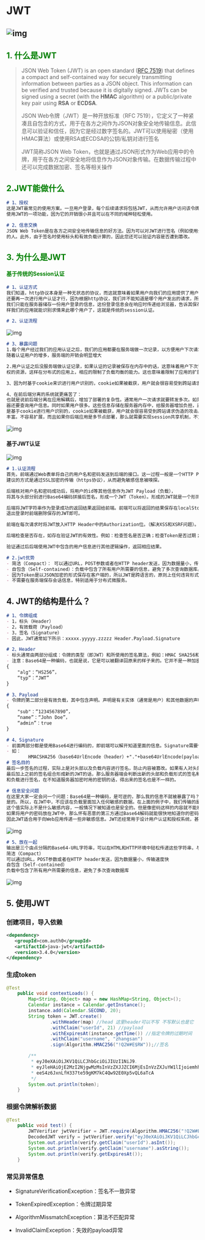 # JWT
## ![img](https://cdn.nlark.com/yuque/0/2021/png/12759906/1632579520287-5f4d031a-ff5d-4db7-b41c-e2a7aa021e49.png)

## <font color='green'>1. 什么是JWT</font>

> JSON Web Token (JWT) is an open standard ([RFC 7519](https://tools.ietf.org/html/rfc7519)) that defines a compact and self-contained way for securely transmitting information between parties as a JSON object. This information can be verified and trusted because it is digitally signed. JWTs can be signed using a secret (with the **HMAC** algorithm) or a public/private key pair using **RSA** or **ECDSA**.
>
> JSON Web令牌（JWT）是一种开放标准（RFC 7519），它定义了一种紧凑且自包含的方式，用于在各方之间作为JSON对象安全地传输信息。此信息可以验证和信任，因为它是经过数字签名的。JWT可以使用秘密（使用HMAC算法）或使用RSA或ECDSA的公钥/私钥对进行签名
>
> JWT简称JSON Web Token，也就是通过JSON形式作为Web应用中的令牌，用于在各方之间安全地将信息作为JSON对象传输。在数据传输过程中还可以完成数据加密、签名等相关操作



## <font color='green'>2.JWT能做什么</font>

```markdown
# 1、授权
这是JWT最常见的使用方案。一旦用户登录，每个后续请求将包括JWT，从而允许用户访问该令牌允许的路由、服务和资源。单点登录是当今广泛
使用JWT的一项功能，因为它的开销很小并且可以在不同的域种轻松使用。

# 2、信息交换
JSON Web Token是在各方之间安全地传输信息的好方法。因为可以对JWT进行签名（例如使用公钥/私钥对），所以您可以确保发件人是他们所说
的人。此外，由于签名时使用标头和有效负载计算的，因此您还可以验证内容是否遭到篡改。
```

## <font color='green'>3. 为什么是JWT</font>

#### <font color='green'>基于传统的Session认证</font>

```markdown
# 1、认证方式
我们知道，http协议本身是一种无状态的协议，而这就意味着如果用户向我们的应用提供了用户名和密码来进行用户认证，那么下一次请求时，用户
还要再一次进行用户认证才行，因为根据http协议，我们并不能知道是哪个用户发出的请求，所以为了让我们的应用能够识别是哪个用户发出的请求
我们只能在服务器储存一份用户登录的信息，这份登录信息会在响应时传递给浏览器，告诉其保存为cookie，以便下次请求时发送给我们的应用，这
样我们的应用就能识别求情来此哪个用户了，这就是传统的session认证。

# 2、认证流程
```

![img](https://cdn.nlark.com/yuque/0/2021/jpeg/12759906/1632581132630-21c6adbb-b750-4c39-ba3c-2ec1544b0ca1.jpeg)

```markdown
# 3、暴露问题
1.每个用户经过我们的应用认证之后，我们的应用都要在服务端做一次记录，以方便用户下次请求的鉴别，通常而言session都是保存在内存中，而
随着认证用户的增多，服务端的开销会明显增大

2.用户认证之后没服务端做认证记录，如果认证的记录被保存在内存中的话，这意味着用户下次请求还必须要请求在这台服务器上，这样才能拿到授
权的资源，这样在分布式的应用上，相应的限制了负载均衡的能力。这也意味着限制了应用的扩展能力。

3、因为时基于cookie来识进行用户识别的，cookie如果被截获，用户就会很容易受到跨站请求伪造的攻击

4、在前后端分离的系统就更痛苦了：
也就是说前后端分离在应用解耦后，增加了部署的复杂性。通常用户一次请求就要转发多次。如果用session每次写到的sessionid到服务器，服务
器还要查询用户信息。同时如果用户很多。这些信息存储在服务器内存中，给服务器增加负担，还有就是CSRF（跨站伪造请求攻击）攻击，session
是基于cookie进行用户识别的，cookie如果被截获，用户就会很容易受到跨站请求伪造的攻击。还有就是sessionid是一个特征值，表达的信息不够
丰富。不容易扩展，而且如果你后端应用是多节点部署，那么就需要实现session共享机制，不方便集群应用。
```

![img](https://cdn.nlark.com/yuque/0/2021/jpeg/12759906/1632582820818-8a5f5f98-5fc0-4164-9000-25f60b13dbb5.jpeg)

#### 基于JWT认证

![img](https://cdn.nlark.com/yuque/0/2021/png/12759906/1632583037103-2903ac0b-dff6-4fb6-9ffe-b1445cf68b08.png)

```markdown
# 1.认证流程
首先，前端通过Web表单将自己的用户名和密码发送到后端的接口。这一过程一般是一个HTTP POST请求。
建议的方式是通过SSL加密的传输（https协议），从而避免敏感信息被嗅探。

后端核对用户名和密码成功后，将用户的id等其他信息作为JWT Payload（负载），
将其与头部分别进行Base64编码拼接后签名，形成一个JWT（Token）。形成的JWT就是一个形同lll.zzz.xxx的字符串。

后端将JWT字符串作为登录成功的返回结果返回给前端。前端可以将返回的结果保存在localStorage或sessionStorage上，
退出登录时前端删除保存的JWT即可。

前端在每次请求时将JWT放入HTTP Header中的Authorization位。（解决XSS和XSRF问题）。

后端检查是否存在，如存在验证JWT的有效性。例如：检查签名是否正确；检查Token是否过期；检查Token的接收方是否是自己（可选）。

验证通过后后端使用JWT中包含的用户信息进行其他逻辑操作，返回相应结果。

# 2.jwt优势
- 简洁（Compact）： 可以通过URL，POST参数或者在HTTP header发送，因为数据量小，传输速度也很快。
- 自包含（Self-contained）：负载中包含了所有用户所需要的信息，避免了多次查询数据库。
- 因为Token是以JSON加密的形式保存在客户端的，所以JWT是跨语言的，原则上任何违背形式都支持。
- 不需要在服务端保存会话信息，特别适用于分布式微服务。
```

## 4. JWT的结构是什么？

```markdown
# 1、令牌组成
- 1，标头（Header）
- 2，有效载荷（Payload）
- 3，签名（Signature）
- 因此，JWT通常如下所示：xxxxx.yyyyy.zzzzz Header.Payload.Signature

# 2、Header
- 标头通常由两部分组成：令牌的类型（即JWT）和所使用的签名算法，例如：HMAC SHA256和RSA。它会使用Base64编码组成JWT结构的第一部分。
- 注意：Base64是一种编码，也就是说，它是可以被翻译回原来的样子来的。它并不是一种加密过程。
{
	"alg"：“HS256”，
	“typ”：“JWT”
}

# 3、Payload
- 令牌的第二部分是有效负载，其中包含声明。声明是有关实体（通常是用户）和其他数据的声明。同样的，它会使用Base64编码组成JWT结构的第二部分
{
	"sub"：“1234567890”，
	“name”：“John Doe”，
	“admin”：true
}

# 4、Signature
- 前面两部分都是使用Base64进行编码的，即前端可以解开知道里面的信息。Signature需要使用编码后的header和payload以及我们提供的一个密钥，然后使用header中指定的签名算法（HS256）进行签名。签名的作用是保证JWT没有被篡改过
- 如：
		HMACSHA256（base64UrlEncode（header）+"."+base64UrlEncode(payload)，secret）；
# 签名目的
最后一步签名的过程，实际上是对头部以及负载内容进行签名，防止内容被篡改。如果有人对头部以及负载的内容解码之后进行修改，再进行编码，
最后加上之前的签名组合形成新的JWT的话，那么服务器端会判断出新的头部和负载形式的签名和JWT附带上的签名是不一样的。如果要对新的头部
和负载进行签名，在不知道服务器加密时用的密钥的话，得出来的签名也是不一样的。

# 信息安全问题
在这里大家一定会问一个问题：Base64是一种编码，是可逆的，那么我的信息不就被暴露了吗？
是的。所以，在JWT中，不应该在负载里面加入任何敏感的数据。在上面的例子中，我们传输的是用户的User ID。
这个值实际上不是什么敏感内容，一般情况下被知道也是安全的。但是像密码这样的内容就不能被放在JWT中了。
如果将用户的密码放在JWT中，那么怀有恶意的第三方通过Base64解码就能很快地知道你的密码了。
因此JWT适合用于向Web应用传递一些非敏感信息。JWT还经常用于设计用户认证和授权系统，甚至实现Web应用的单点登录。
```

![img](https://cdn.nlark.com/yuque/0/2021/png/12759906/1632666925462-21a615cf-874e-4cde-b01d-4f56256dc47f.png)

```markdown
# 5、放在一起
输出是三个由点分隔的Base64-URL字符串，可以在HTML和HTTP环境中轻松传递这些字符串，与基于XML的标准（例如SAML）相比，它更紧凑。
简洁（Compact）
可以通过URL，POST参数或者在HTTP header发送，因为数据量小，传输速度快
自包含（Self-contained）
负载中包含了所有用户所需要的信息，避免了多次查询数据库
```

![img](https://cdn.nlark.com/yuque/0/2021/png/12759906/1632667127036-92b57f39-4470-45e1-8c3d-6295e099ea13.png)



## 5. 使用JWT

### 创建项目，导入依赖

```xml
<dependency>
   <groupId>com.auth0</groupId>
   <artifactId>java-jwt</artifactId>
   <version>3.4.0</version>
</dependency>
```

### 生成token

```java
@Test
    public void contextLoads() {
        Map<String, Object> map = new HashMap<String, Object>();
        Calendar instance = Calendar.getInstance();
        instance.add(Calendar.SECOND, 20);
        String token = JWT.create()
                .withHeader(map) //head 这里header可以不写 不写默认也是它
                .withClaim("userId", 21) //payload
                .withExpiresAt(instance.getTime()) //指定令牌的过期时间
                .withClaim("username", "zhangsan")
                .sign(Algorithm.HMAC256("!Q2W#E$RW"));//签名

        /**
         * eyJ0eXAiOiJKV1QiLCJhbGciOiJIUzI1NiJ9.
         * eyJleHAiOjE2MzI2NjgwMzMsInVzZXJJZCI6MjEsInVzZXJuYW1lIjoiemhhbmdzYW4ifQ.
         * eeS4z6JxnLfH337te59gKM7kC4Qw92E0Xp5vQL6aTcA
         */
        System.out.println(token);
    }
```

### 根据令牌解析数据

```java
@Test
    public void test() {
        JWTVerifier jwtVerifier = JWT.require(Algorithm.HMAC256("!Q2W#E$RW")).build();
        DecodedJWT verify = jwtVerifier.verify("eyJ0eXAiOiJKV1QiLCJhbGciOiJIUzI1NiJ9.eyJleHAiOjE2MzI2NjgwMzMsInVzZXJJZCI6MjEsInVzZXJuYW1lIjoiemhhbmdzYW4ifQ.eeS4z6JxnLfH337te59gKM7kC4Qw92E0Xp5vQL6aTcA");
        System.out.println(verify.getClaim("userId").asInt());
        System.out.println(verify.getClaim("username").asString());
        System.out.println(verify.getExpiresAt());
    }
```

### 常见异常信息

- SignatureVerificationException：签名不一致异常
- TokenExpiredException：令牌过期异常

- AlgorithmMissmatchException：算法不匹配异常
- InvalidClaimException：失效的payload异常
